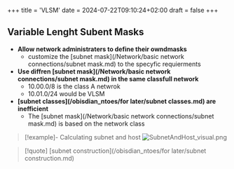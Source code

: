 +++
title = 'VLSM'
date = 2024-07-22T09:10:24+02:00
draft = false
+++

## Variable Lenght Subent Masks 
- **Allow network administraters to define their owndmasks**
	- customize the [subnet mask](/Network/basic network connections/subnet mask.md) to the specyfic requierments 
- **Use diffren [subnet mask](/Network/basic network connections/subnet mask.md) in the same classfull network** 
	- 10.00.0/8 is the class A netwrok
	- 10.01.0/24 would be VLSM  
 - **[subnet classes](/obisdian_ntoes/for later/subnet classes.md) are inefficient**
	 - The [subnet mask](/Network/basic network connections/subnet mask.md) is based on the network class 
> [!example]- Calculating subnet and host 
> ![SubnetAndHost_visual.png](/Notes/SubnetAndHost_visual.png)


>[!quote] [subnet construction](/obisdian_ntoes/for later/subnet construction.md)